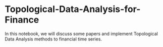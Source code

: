 # Topological-Data-Analysis-for-Finance

In this notebook, we will discuss some papers and implement Topological Data Analysis methods to financial time series.
